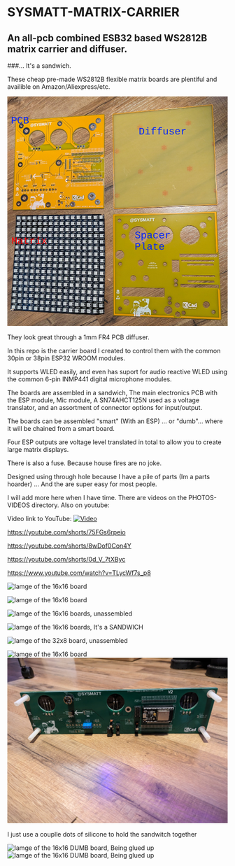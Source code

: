 # SYSMATT-MATRIX-CARRIER
## An all-pcb combined ESB32 based WS2812B matrix carrier and diffuser.

###... It's a sandwich. 

These cheap pre-made WS2812B flexible matrix boards are plentiful and availible on Amazon/Aliexpress/etc.  

![Labeled photo of PCBs](PHOTOS-VIDEOS/Labeled-PXL_20240217_221121255.MP.jpg)

They look great through a 1mm FR4 PCB diffuser. 

In this repo is the carrier board I created to control them with the common 30pin or 38pin ESP32 WROOM modules.  

It supports WLED easily, and even has suport for audio reactive WLED using the common 6-pin INMP441 digital microphone modules.

The boards are assembled in a sandwich,  The main electronics PCB with the ESP module, Mic module, A SN74AHCT125N used as a voltage translator, and an assortment of connector options for input/output.

The boards can be assembled "smart" (With an ESP) ... or "dumb"... where it will be chained from a smart board. 

Four ESP outputs are voltage level translated in total to allow you to create large matrix displays. 

There is also a fuse.  Because house fires are no joke. 

Designed using through hole because I have a pile of parts (Im a parts hoarder) ... And the are super easy for most people. 

I will add more here when I have time.  There are videos on the PHOTOS-VIDEOS directory.  Also on youtube:

Video link to YouTube:
[![Video](https://img.youtube.com/vi/TLycWf7s_p8/0.jpg)](https://www.youtube.com/watch?v=TLycWf7s_p8)

https://youtube.com/shorts/75FGs6rpeio

https://youtube.com/shorts/8wDof0Con4Y

https://youtube.com/shorts/0d_V_7tXByc

https://www.youtube.com/watch?v=TLycWf7s_p8

![Iamge of the 16x16 board](PHOTOS-VIDEOS/PXL_20240217_221227138.jpg)

![Iamge of the 16x16 board](PHOTOS-VIDEOS/PXL_20240217_221219593.jpg)

![Iamge of the 16x16 boards, unassembled](PHOTOS-VIDEOS/PXL_20240217_221121255.MP.jpg)

![Iamge of the 16x16 boards, It's a SANDWICH](PHOTOS-VIDEOS/PXL_20240217_221234068.MP.jpg)

![Iamge of the 32x8 board, unassembled](PHOTOS-VIDEOS/PXL_20240217_221006217.MP.jpg)

![Iamge of the 16x16 board](PHOTOS-VIDEOS/PXL_20240217_220327427.jpg)
![Iamge of the 16x16 board](PHOTOS-VIDEOS/PXL_20240217_220323878.jpg)

I just use a couplle dots of silicone to hold the sandwitch together 

![Iamge of the 16x16 DUMB board, Being glued up](PHOTOS-VIDEOS/PXL_20240217_220257627.jpg)
![Iamge of the 16x16 DUMB board, Being glued up](PHOTOS-VIDEOS/PXL_20240217_220244552.jpg)

